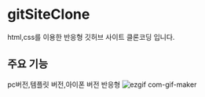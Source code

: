 # gitSiteClone
html,css를 이용한 반응형 깃허브 사이트 클론코딩 입니다.

## 주요 기능
 pc버전,템플릿 버전,아이폰 버전 반응형 
 ![ezgif com-gif-maker](https://user-images.githubusercontent.com/74157075/99187529-7e291300-279a-11eb-9982-efcc2a10734d.gif)


